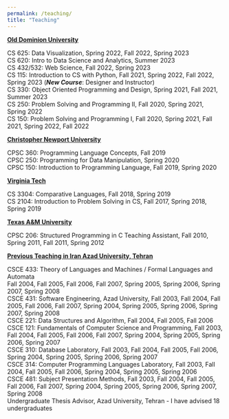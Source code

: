 ```yaml
---
permalink: /teaching/
title: "Teaching"
---
```



<ins>**Old Dominion University**</ins>

CS 625: Data Visualization, Spring 2022, Fall 2022, Spring 2023\
CS 620: Intro to Data Science and Analytics, Summer 2023\
CS 432/532: Web Science, Fall 2022, Spring 2023\
CS 115: Introduction to CS with Python, Fall 2021, Spring 2022, Fall 2022, Spring 2023 (**_New Course_**: Designer and Instructor)\
CS 330: Object Oriented Programming and Design, Spring 2021, Fall 2021, Summer 2023\
CS 250: Problem Solving and Programming II, Fall 2020, Spring 2021, Spring 2022\
CS 150: Problem Solving and Programming I, Fall 2020, Spring 2021, Fall 2021, Spring 2022, Fall 2022 

<ins>**Christopher Newport University**</ins>

CPSC 360: Programming Language Concepts, Fall 2019\
CPSC 250: Programming for Data Manipulation, Spring 2020\
CPSC 150: Introduction to Programming Language, Fall 2019, Spring 2020

<ins>**Virginia Tech**</ins>

CS 3304: Comparative Languages, Fall 2018, Spring 2019\
CS 2104: Introduction to Problem Solving in CS, Fall 2017, Spring 2018, Spring 2019

<ins>**Texas A&M University**</ins>

CPSC 206: Structured Programming in C Teaching Assistant, Fall 2010, Spring 2011, Fall 2011, Spring 2012

<ins>**Previous Teaching in Iran Azad University, Tehran**</ins>

CSCE 433: Theory of Languages and Machines / Formal Languages and Automata\
Fall 2004, Fall 2005, Fall 2006, Fall 2007, Spring 2005, Spring 2006, Spring 2007, Spring 2008\
CSCE 431: Software Engineering, Azad University, 
Fall 2003, Fall 2004, Fall 2005, Fall 2006, Fall 2007, Spring 2004, Spring 2005, Spring 2006, Spring 2007, Spring 2008\
CSCE 221: Data Structures and Algorithm, Fall 2004, Fall 2005, Fall 2006\
CSCE 121: Fundamentals of Computer Science and Programming, Fall 2003, Fall 2004, Fall 2005, Fall 2006, Fall 2007, Spring 2004, Spring 2005, Spring 2006, Spring 2007\
CSCE 310: Database Laboratory, Fall 2003, Fall 2004, Fall 2005, Fall 2006, Spring 2004, Spring 2005, Spring 2006, Spring 2007\
CSCE 314: Computer Programming Languages Laboratory, Fall 2003, Fall 2004, Fall 2005, Fall 2006, Spring 2004, Spring 2005, Spring 2006\
CSCE 481: Subject Presentation Methods, Fall 2003, Fall 2004, Fall 2005, Fall 2006, Fall 2007, Spring 2004, Spring 2005, Spring 2006, Spring 2007, Spring 2008\
Undergraduate Thesis Advisor, Azad University, Tehran - I have advised 18 undergraduates


